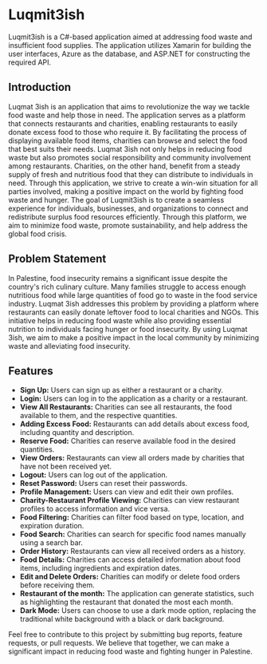 # Luqmit3ish
Luqmit3ish is a C#-based application aimed at addressing food waste and insufficient food supplies. The application utilizes Xamarin for building the user interfaces, Azure as the database, and ASP.NET for constructing the required API.

## Introduction
Luqmat 3ish is an application that aims to revolutionize the way we tackle food waste and help those in need. The application serves as a platform that connects restaurants and charities, enabling restaurants to easily donate excess food to those who require it. By facilitating the process of displaying available food items, charities can browse and select the food that best suits their needs. Luqmat 3ish not only helps in reducing food waste but also promotes social responsibility and community involvement among restaurants. Charities, on the other hand, benefit from a steady supply of fresh and nutritious food that they can distribute to individuals in need. Through this application, we strive to create a win-win situation for all parties involved, making a positive impact on the world by fighting food waste and hunger.
The goal of Luqmit3ish is to create a seamless experience for individuals, businesses, and organizations to connect and redistribute surplus food resources efficiently. Through this platform, we aim to minimize food waste, promote sustainability, and help address the global food crisis.

## Problem Statement
In Palestine, food insecurity remains a significant issue despite the country's rich culinary culture. Many families struggle to access enough nutritious food while large quantities of food go to waste in the food service industry. Luqmat 3ish addresses this problem by providing a platform where restaurants can easily donate leftover food to local charities and NGOs. This initiative helps in reducing food waste while also providing essential nutrition to individuals facing hunger or food insecurity. By using Luqmat 3ish, we aim to make a positive impact in the local community by minimizing waste and alleviating food insecurity.

## Features
- **Sign Up:** Users can sign up as either a restaurant or a charity.
- **Login:** Users can log in to the application as a charity or a restaurant.
- **View All Restaurants:** Charities can see all restaurants, the food available to them, and the respective quantities.
- **Adding Excess Food:** Restaurants can add details about excess food, including quantity and description.
- **Reserve Food:** Charities can reserve available food in the desired quantities.
- **View Orders:** Restaurants can view all orders made by charities that have not been received yet.
- **Logout:** Users can log out of the application.
- **Reset Password:** Users can reset their passwords.
- **Profile Management:** Users can view and edit their own profiles.
- **Charity-Restaurant Profile Viewing:** Charities can view restaurant profiles to access information and vice versa.
- **Food Filtering:** Charities can filter food based on type, location, and expiration duration.
- **Food Search:** Charities can search for specific food names manually using a search bar.
- **Order History:** Restaurants can view all received orders as a history.
- **Food Details:** Charities can access detailed information about food items, including ingredients and expiration dates.
- **Edit and Delete Orders:** Charities can modify or delete food orders before receiving them.
- **Restaurant of the month:** The application can generate statistics, such as highlighting the restaurant that donated the most each month.
- **Dark Mode:** Users can choose to use a dark mode option, replacing the traditional white background with a black or dark background.

Feel free to contribute to this project by submitting bug reports, feature requests, or pull requests. We believe that together, we can make a significant impact in reducing food waste and fighting hunger in Palestine.
